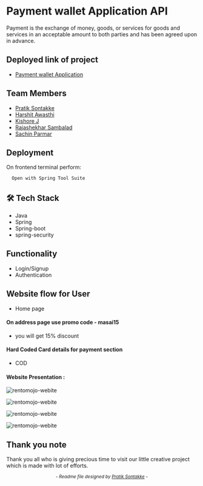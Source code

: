 
# Payment wallet Application API

Payment is the exchange of money, goods, or services for goods and services in an acceptable amount to both parties and has been agreed upon in advance.

## Deployed link of project
- <a href="#"> Payment wallet Application </a>

## Team Members

<ul>
  <li><a href="https://github.com/pratiksontakke">Pratik Sontakke</a></li>
  <li><a href="https://github.com/Hartumpa">Harshit Awasthi</a></li>
  <li><a href="https://github.com/jkka777">Kishore J</a></li>
  <li><a href="https://github.com/rajashekharms369">Rajashekhar Sambalad</a></li>
  <li><a href="https://github.com/">Sachin Parmar</a></li>
</ul>


## Deployment

On frontend terminal perform:

```bash
  Open with Spring Tool Suite
```



## 🛠 Tech Stack


- Java
- Spring
- Spring-boot
- spring-security

## Functionality

- Login/Signup
- Authentication

## Website flow for User

- Home page 

#### On address page use promo code - masai15

- you will  get 15% discount


#### Hard Coded Card details for payment section

- COD

#### Website Presentation :
![rentomojo-webite](./images/readme/01.jpg)

![rentomojo-webite](./images/readme/02.jpg)

![rentomojo-webite](./images/readme/03.jpg)

![rentomojo-webite](./images/readme/04.jpg)

## Thank you note
Thank you all who is giving precious time to visit our little creative project which is made with lot of efforts.

_<p align="center"><sub>- Readme file designed by <a href="https://github.com/pratiksontakke">Pratik Sontakke</a> -</sub></p>_